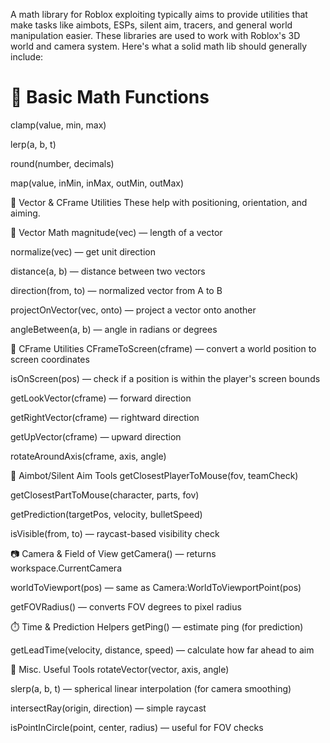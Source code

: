 A math library for Roblox exploiting typically aims to provide utilities that make tasks like aimbots, ESPs, silent aim, tracers, and general world manipulation easier. These libraries are used to work with Roblox's 3D world and camera system. Here's what a solid math lib should generally include:

# 🔢 Basic Math Functions
clamp(value, min, max)

lerp(a, b, t)

round(number, decimals)

map(value, inMin, inMax, outMin, outMax)

📐 Vector & CFrame Utilities
These help with positioning, orientation, and aiming.

🧮 Vector Math
magnitude(vec) — length of a vector

normalize(vec) — get unit direction

distance(a, b) — distance between two vectors

direction(from, to) — normalized vector from A to B

projectOnVector(vec, onto) — project a vector onto another

angleBetween(a, b) — angle in radians or degrees

💠 CFrame Utilities
CFrameToScreen(cframe) — convert a world position to screen coordinates

isOnScreen(pos) — check if a position is within the player's screen bounds

getLookVector(cframe) — forward direction

getRightVector(cframe) — rightward direction

getUpVector(cframe) — upward direction

rotateAroundAxis(cframe, axis, angle)

🎯 Aimbot/Silent Aim Tools
getClosestPlayerToMouse(fov, teamCheck)

getClosestPartToMouse(character, parts, fov)

getPrediction(targetPos, velocity, bulletSpeed)

isVisible(from, to) — raycast-based visibility check

📷 Camera & Field of View
getCamera() — returns workspace.CurrentCamera

worldToViewport(pos) — same as Camera:WorldToViewportPoint(pos)

getFOVRadius() — converts FOV degrees to pixel radius

⏱️ Time & Prediction Helpers
getPing() — estimate ping (for prediction)

getLeadTime(velocity, distance, speed) — calculate how far ahead to aim

🧠 Misc. Useful Tools
rotateVector(vector, axis, angle)

slerp(a, b, t) — spherical linear interpolation (for camera smoothing)

intersectRay(origin, direction) — simple raycast

isPointInCircle(point, center, radius) — useful for FOV checks


